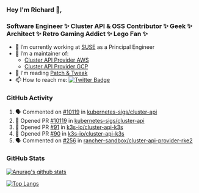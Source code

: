 ### Hey I'm Richard 👋, 

<h3 align="left">Software Engineer ✨ Cluster API & OSS Contributor ✨ Geek ✨ Architect ✨ Retro Gaming Addict ✨ Lego Fan ✨</h3>

- 🔭 I’m currently working at [SUSE](https://www.suse.com/) as a Principal Engineer
- 👯 I’m a maintainer of:
  -  [Cluster API Provider AWS](https://github.com/kubernetes-sigs/cluster-api-provider-aws)
  -  [Cluster API Provider GCP](https://github.com/kubernetes-sigs/cluster-api-provider-gcp)
- 💬 I'm reading [Patch & Tweak](https://bjooks.com/products/patch-tweak-exploring-modular-synthesis)
- 📫 How to reach me: [![Twitter Badge](https://img.shields.io/badge/-@fruit_case-00acee?style=flat&logo=Twitter&logoColor=white)](https://twitter.com/intent/follow?screen_name=fruit_case "Follow on Twitter")

### GitHub Activity 

<!--START_SECTION:activity-->
1. 🗣 Commented on [#10119](https://github.com/kubernetes-sigs/cluster-api/pull/10119#issuecomment-1933713195) in [kubernetes-sigs/cluster-api](https://github.com/kubernetes-sigs/cluster-api)
2. 💪 Opened PR [#10119](https://github.com/kubernetes-sigs/cluster-api/pull/10119) in [kubernetes-sigs/cluster-api](https://github.com/kubernetes-sigs/cluster-api)
3. 💪 Opened PR [#91](https://github.com/k3s-io/cluster-api-k3s/pull/91) in [k3s-io/cluster-api-k3s](https://github.com/k3s-io/cluster-api-k3s)
4. 💪 Opened PR [#90](https://github.com/k3s-io/cluster-api-k3s/pull/90) in [k3s-io/cluster-api-k3s](https://github.com/k3s-io/cluster-api-k3s)
5. 🗣 Commented on [#256](https://github.com/rancher-sandbox/cluster-api-provider-rke2/pull/256#issuecomment-1932359129) in [rancher-sandbox/cluster-api-provider-rke2](https://github.com/rancher-sandbox/cluster-api-provider-rke2)
<!--END_SECTION:activity-->

### GitHub Stats

[![Anurag's github stats](https://github-readme-stats.vercel.app/api?username=richardcase&count_private=true&show_icons=true)](https://github.com/anuraghazra/github-readme-stats)

[![Top Langs](https://github-readme-stats.vercel.app/api/top-langs/?username=richardcase&hide=html&layout=compact)](https://github.com/anuraghazra/github-readme-stats)
